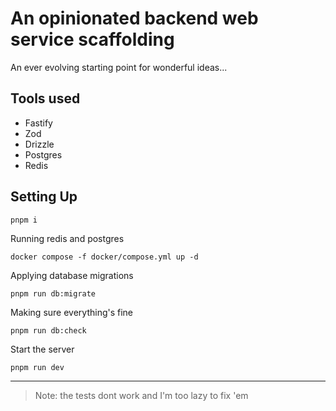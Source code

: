 # An opinionated backend web service scaffolding

An ever evolving starting point for wonderful ideas...

## Tools used

- Fastify
- Zod
- Drizzle
- Postgres
- Redis

## Setting Up

```
pnpm i
```

Running redis and postgres

```
docker compose -f docker/compose.yml up -d
```

Applying database migrations

```
pnpm run db:migrate
```

Making sure everything's fine

```
pnpm run db:check
```

Start the server

```
pnpm run dev
```

---

> Note: the tests dont work and I'm too lazy to fix 'em
